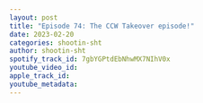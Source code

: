 ```yaml
---
layout: post
title: "Episode 74: The CCW Takeover episode!"
date: 2023-02-20
categories: shootin-sht
author: shootin-sht
spotify_track_id: 7gbYGPtdEbNhwMX7NIhV0x
youtube_video_id: 
apple_track_id: 
youtube_metadata: 
---
```

